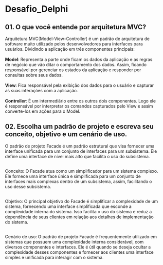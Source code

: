 # Desafio_Delphi

## 01. O que você entende por arquitetura MVC?
<p> Arquitetura MVC(Model-View-Controller) é um padrão de arquitetura de software muito utilizado pelos desenvolvedores para interfaces para usuários. Dividindo a aplicação em três componentes principais: </br> </br>
<b>Model</b>: Representa a parte onde ficam os dados da aplicação e as regras de negócio que vão ditar o comportamento dos dados. Assim, ficando responsável por gerenciar os estados da aplicação e responder por consultas sobre seus dados. </br> </br>
<b>View</b>: Fica responsável pela exibição dos dados para o usuário e capturar as suas interações com a aplicação. </br> </br>
<b>Controller</b>: É um intermediário entre os outros dois componentes. Logo ele é responsável por interpretar os comandos capturados pelo View e assim converte-los em ações para o Model. </br></p>

## 02. Escolha um padrão de projeto e escreva seu conceito, objetivo e um cenário de uso.

<p>O padrão de projeto Facade é um padrão estrutural que visa fornecer uma interface unificada para um conjunto de interfaces para um subsistema. Ele define uma interface de nível mais alto que facilita o uso do subsistema. </br> </br>

Conceito: O Facade atua como um simplificador para um sistema complexo. Ele fornece uma interface única e simplificada para um conjunto de interfaces mais complexas dentro de um subsistema, assim, facilitando o uso desse subsistema. </br> </br>

Objetivo: O principal objetivo do Facade é simplificar a complexidade de um sistema, fornecendo uma interface simplificada que esconde a complexidade interna do sistema. Isso facilita o uso do sistema e reduz a dependência de seus clientes em relação aos detalhes de implementação do sistema. </br> </br>

Cenário de uso: O padrão de projeto Facade é frequentemente utilizado em sistemas que possuem uma complexidade interna considerável, com diversos componentes e interfaces. Ele é útil quando se deseja ocultar a complexidade desses componentes e fornecer aos clientes uma interface simples e unificada para interagir com o sistema.
</p>
